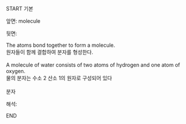 START
기본

앞면:
molecule


뒷면:
<div><div>The atoms bond together to form a molecule. </div><div><div>원자들이 함께 결합하여 분자를 형성한다.</div></div></div><div><br></div><div><div>A molecule of water consists of two atoms of hydrogen and one atom of oxygen. </div><div><div>물의 분자는 수소 2 산소 1의 원자로 구성되어 있다</div></div></div><div><br></div><div>분자</div>


해석:

END